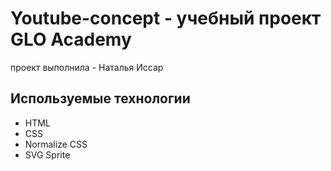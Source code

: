 # Youtube-concept - учебный проект GLO Academy
проект выполнила - Наталья Иссар

## Используемые технологии
- HTML
- CSS
- Normalize CSS
- SVG Sprite

